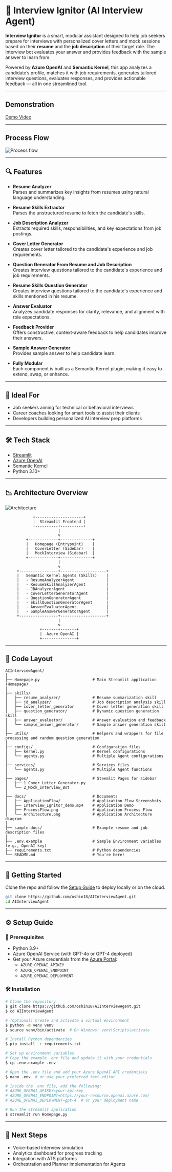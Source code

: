 # 🧠 Interview Ignitor (AI Interview Agent)

**Interview Ignitor** is a smart, modular assistant designed to help job seekers prepare for interviews with personalized cover letters and mock sessions based on their **resume** and the **job description** of their target role. The Interview bot evaluates your answer and provides feedback with the sample answer to learn from.

Powered by **Azure OpenAI** and **Semantic Kernel**, this app analyzes a candidate’s profile, matches it with job requirements, generates tailored interview questions, evaluates responses, and provides actionable feedback — all in one streamlined tool.

---

## Demonstration 
[Demo Video](https://youtu.be/ZcjfaqMfdz0)

---

## Process Flow
![Process flow](docs/ProcessFlow.png)

---

## 🔍 Features

- **Resume Analyzer**  
  Parses and summarizes key insights from resumes using natural language understanding.

- **Resume Skills Extractor**  
  Parses the unstructured resume to fetch the candidate's skills.

- **Job Description Analyzer**  
  Extracts required skills, responsibilities, and key expectations from job postings.

- **Cover Letter Generator**  
  Creates cover letter tailored to the candidate's experience and job requirements.

- **Question Generator From Resume and Job Description**  
  Creates interview questions tailored to the candidate's experience and job requirements.

- **Resume Skills Question Generator**  
  Creates interview questions tailored to the candidate's experience and skills mentioned in his resume.

- **Answer Evaluator**  
  Analyzes candidate responses for clarity, relevance, and alignment with role expectations.

- **Feedback Provider**  
  Offers constructive, context-aware feedback to help candidates improve their answers.

- **Sample Answer Generator**  
  Provides sample answer to help candidate learn.

- **Fully Modular**  
  Each component is built as a Semantic Kernel plugin, making it easy to extend, swap, or enhance.

---

## 💼 Ideal For

- Job seekers aiming for technical or behavioral interviews  
- Career coaches looking for smart tools to assist their clients  
- Developers building personalized AI interview prep platforms

---

## 🛠️ Tech Stack

- [Streamlit](https://streamlit.io/)  
- [Azure OpenAI](https://azure.microsoft.com/en-us/products/cognitive-services/openai-service/)  
- [Semantic Kernel](https://github.com/microsoft/semantic-kernel)  
- Python 3.10+

---

## 📉 Architecture Overview

![Architecture](docs/Architecture.png)

```plaintext
            +---------------------+
            |  Streamlit Frontend |
            +----------+----------+
                       |
                       v
         +-------------+--------------+
         |   Homepage (Entrypoint)    |
         |   CoverLetter (Sidebar)    |
         |   MockInterview (Sidebar)  |
         +-------------+--------------+
                       |
                       v
     +-----------------+--------------------+
     |   Semantic Kernel Agents (Skills)    |
     |   - ResumeAnalyzerAgent              |
     |   - ResumeSkillAnalyzerAgent         |
     |   - JDAnalyzerAgent                  |
     |   - CoverLetterGeneratorAgent        |
     |   - QuestionGeneratorAgent           |
     |   - SkillQuestionGeneratorAgent      |
     |   - AnswerEvaluatorAgent             |
     |   - SampleAnswerGeneratorAgent       |
     +-----------------+--------------------+
                       |
                       v
               +-------+-------+
               |  Azure OpenAI |
               +---------------+
```

---

## 📂 Code Layout

```plaintext
AIInterviewAgent/
│
├── Homepage.py                       # Main Streamlit application (Homepage)
│
├── skills/
│   ├── resume_analyzer/              # Resume summarization skill
│   ├── jd_analyzer/                  # Job description analysis skill
│   ├── cover_letter_generator        # Cover letter generation skill
│   ├── question_generator/           # Dynamic question generation skill
│   ├── answer_evaluator/             # Answer evaluation and feedback
│   └── sample_answer_generator/      # Sample answer generation skill
│
├── utils/                            # Helpers and wrappers for file processing and random question generation
│
├── configs/                          # Configuration files
│   ├── kernel.py                     # Kernel configurations
│   └── agents.py                     # Multiple Agent configurations
│
├── services/                         # Services files
│   └── agents.py                     # Multiple Agent functions 
│   
├── pages/                            # Steemlit Pages for sidebar
│   ├── 1_Cover_Letter_Generator.py                    
│   └── 2_Mock_Interview_Bot
│ 
├── docs/                             # Documents 
│   ├── ApplicationFlow/              # Application Flow Screenshots 
│   ├── Interview_Ignitor_demo.mp4    # Application Demo 
│   ├── ProcessFlow.png               # Application Process Flow
│   └── Architecture.png              # Application Architecture diagram
│ 
├── sample-docs/                      # Example resume and job description files
│
├── .env.example                      # Sample Environment variables (e.g., OpenAI key)
├── requirements.txt                  # Python dependencies
└── README.md                         # You're here!
```

---

## 🚀 Getting Started

Clone the repo and follow the [Setup Guide](#%EF%B8%8F-setup-guide) to deploy locally or on the cloud.

```bash
git clone https://github.com/oshin18/AIInterviewAgent.git
cd AIInterviewAgent
```

---

## ⚙️ Setup Guide

### 🔧 Prerequisites

- Python 3.9+
- Azure OpenAI Service (with GPT-4o or GPT-4 deployed)
- Get your Azure credentials from the [Azure Portal](https://portal.azure.com/):
  - `AZURE_OPENAI_APIKEY`
  - `AZURE_OPENAI_ENDPOINT`
  - `AZURE_OPENAI_DEPLOYMENT`

### 🛠️ Installation

```bash
# Clone the repository
$ git clone https://github.com/oshin18/AIInterviewAgent.git
$ cd AIInterviewAgent

# (Optional) Create and activate a virtual environment
$ python -m venv venv
$ source venv/bin/activate  # On Windows: venv\Scripts\activate

# Install Python dependencies
$ pip install -r requirements.txt

# Set up environment variables
# Copy the example .env file and update it with your credentials
$ cp .env.example .env

# Open the .env file and add your Azure OpenAI API credentials
$ nano .env  # or use your preferred text editor

# Inside the .env file, add the following:
# AZURE_OPENAI_APIKEY=your-api-key
# AZURE_OPENAI_ENDPOINT=https://your-resource.openai.azure.com/
# AZURE_OPENAI_DEPLOYMENT=gpt-4  # or your deployment name

# Run the Streamlit application
$ streamlit run Homepage.py
```

---

## 📀 Next Steps

- Voice-based interview simulation  
- Analytics dashboard for progress tracking  
- Integration with ATS platforms
- Orchestration and Planner implementation for Agents
```
